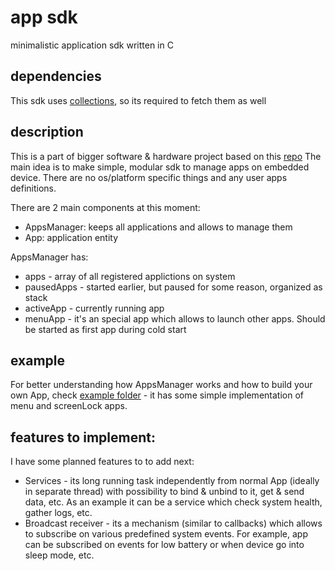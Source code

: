 # app sdk
minimalistic application sdk written in C

## dependencies
This sdk uses [collections](https://github.com/fizarum/collections), so its required to fetch them as well

## description
This is a part of bigger software & hardware project based on this [repo](https://github.com/fizarum/NesCat1.0_ESP32)
The main idea is to make simple, modular sdk to manage apps on embedded device. There are no os/platform 
specific things and any user apps definitions.

There are 2 main components at this moment:
- AppsManager: keeps all applications and allows to manage them
- App: application entity

AppsManager has:
- apps - array of all registered applictions on system
- pausedApps - started earlier, but paused for some reason, organized as stack
- activeApp - currently running app
- menuApp - it's an special app which allows to launch other apps. Should be started as first app 
during cold start

## example
For better understanding how AppsManager works and how to build your own App, check 
[example folder](https://github.com/fizarum/app_sdk/tree/main/example) - it has some simple 
implementation of menu and screenLock apps.

## features to implement:
I have some planned features to to add next:
- Services - its long running task independently from normal App (ideally in separate thread) 
with possibility to bind & unbind to it, get & send data, etc. As an example it can be a service 
which check system health, gather logs, etc.
- Broadcast receiver - its a mechanism (similar to callbacks) which allows to subscribe on various 
predefined system events. For example, app can be subscribed on events for low battery or 
when device go into sleep mode, etc.